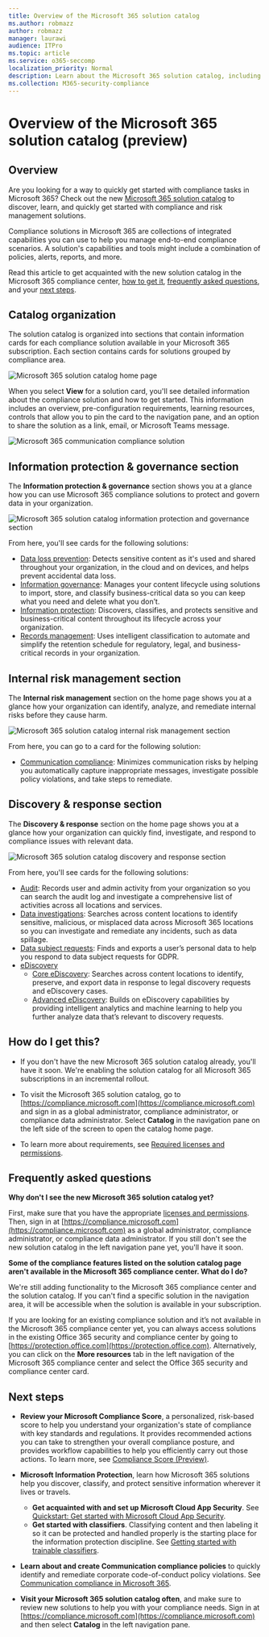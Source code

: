 ```yaml
---
title: Overview of the Microsoft 365 solution catalog
ms.author: robmazz
author: robmazz
manager: laurawi
audience: ITPro
ms.topic: article
ms.service: o365-seccomp
localization_priority: Normal
description: Learn about the Microsoft 365 solution catalog, including what it contains, how to get it, and your next steps.
ms.collection: M365-security-compliance
---
```


# Overview of the Microsoft 365 solution catalog (preview)

## Overview

Are you looking for a way to quickly get started with compliance tasks in Microsoft 365? Check out the new [Microsoft 365 solution catalog](https://compliance.microsoft.com/solutioncatalog) to discover, learn, and quickly get started with compliance and risk management solutions.

Compliance solutions in Microsoft 365 are collections of integrated capabilities you can use to help you manage end-to-end compliance scenarios. A solution's capabilities and tools might include a combination of policies, alerts, reports, and more.

Read this article to get acquainted with the new solution catalog in the Microsoft 365 compliance center, [how to get it](#how-do-i-get-this), [frequently asked questions](#frequently-asked-questions), and your [next steps](#next-steps).

## Catalog organization

The solution catalog is organized into sections that contain information cards for each compliance solution available in your Microsoft 365 subscription. Each section contains cards for solutions grouped by compliance area.

![Microsoft 365 solution catalog home page](media/m365-solution-catalog-home.png)

When you select **View** for a solution card, you'll see detailed information about the compliance solution and how to get started. This information includes an overview, pre-configuration requirements, learning resources, controls that allow you to pin the card to the navigation pane, and an option to share the solution as a link, email, or Microsoft Teams message.

![Microsoft 365 communication compliance solution](media/m365-solution-catalog-communication-compliance.png)

## Information protection & governance section

The **Information protection & governance** section shows you at a glance how you can use Microsoft 365 compliance solutions to protect and govern data in your organization.

![Microsoft 365 solution catalog information protection and governance section](media/m365-solution-catalog-information-protection-governance.png)

From here, you'll see cards for the following solutions:

- [Data loss prevention](data-loss-prevention-policies.md): Detects sensitive content as it's used and shared throughout your organization, in the cloud and on devices, and helps prevent accidental data loss.
- [Information governance](manage-information-governance.md): Manages your content lifecycle using solutions to import, store, and classify business-critical data so you can keep what you need and delete what you don’t.​
- [Information protection](protect-information.md): Discovers, classifies, and protects sensitive and business-critical content throughout its lifecycle across your organization.
- [Records management](records-management.md): Uses intelligent classification to automate and simplify the retention schedule for regulatory, legal, and business-critical records in your organization.

## Internal risk management section

The **Internal risk management** section on the home page shows you at a glance how your organization can identify, analyze, and remediate internal risks before they cause harm.

![Microsoft 365 solution catalog internal risk management section](media/m365-solution-catalog-internal-risk-management.png)

From here, you can go to a card for the following solution:

- [Communication compliance](communication-compliance.md): Minimizes communication risks by helping you automatically capture inappropriate messages, investigate possible policy violations, and take steps to remediate.

## Discovery & response section

The **Discovery & response** section on the home page shows you at a glance how your organization can quickly find, investigate, and respond to compliance issues with relevant data.

![Microsoft 365 solution catalog discovery and response section](media/m365-solution-catalog-discovery-response.png)

From here, you'll see cards for the following solutions:

- [Audit](search-the-audit-log-in-security-and-compliance.md): Records user and admin activity from your organization so you can search the audit log and investigate a comprehensive list of activities across all locations and services.
- [Data investigations](overview-data-investigations.md): Searches across content locations to identify sensitive, malicious, or misplaced data across Microsoft 365 locations so you can investigate and remediate any incidents, such as data spillage.
- [Data subject requests](manage-gdpr-data-subject-requests-with-the-dsr-case-tool.md): Finds and exports a user’s personal data to help you respond to data subject requests for GDPR.
- [eDiscovery](manage-legal-investigations.md)
    - [Core eDiscovery](ediscovery-cases.md): Searches across content locations to identify, preserve, and export data in response to legal discovery requests and eDiscovery cases.
    - [Advanced eDiscovery](overview-ediscovery-20.md): Builds on eDiscovery capabilities by providing intelligent analytics and  machine learning to help you further analyze data that’s relevant to discovery requests.

## How do I get this?

- If you don't have the new Microsoft 365 solution catalog already, you'll have it soon. We're enabling the solution catalog for all Microsoft 365 subscriptions in an incremental rollout.

- To visit the Microsoft 365 solution catalog, go to [https://compliance.microsoft.com](https://compliance.microsoft.com) and sign in as a global administrator, compliance administrator, or compliance data administrator. Select **Catalog** in the navigation pane on the left side of the screen to open the catalog home page.

- To learn more about requirements, see [Required licenses and permissions](../security/office-365-security/microsoft-security-and-compliance.md#required-licenses-and-permissions).

## Frequently asked questions

**Why don't I see the new Microsoft 365 solution catalog yet?**

First, make sure that you have the appropriate [licenses and permissions](../security/office-365-security/microsoft-security-and-compliance.md#required-licenses-and-permissions). Then, sign in at [https://compliance.microsoft.com](https://compliance.microsoft.com) as a global administrator, compliance administrator, or compliance data administrator. If you still don't see the new solution catalog in the left navigation pane yet, you'll have it soon.

**Some of the compliance features listed on the solution catalog page aren't available in the Microsoft 365 compliance center. What do I do?**

We're still adding functionality to the Microsoft 365 compliance center and the solution catalog. If you can't find a specific solution in the navigation area, it will be accessible when the solution is available in your subscription.

If you are looking for an existing compliance solution and it’s not available in the Microsoft 365 compliance center yet, you can always access solutions in the existing Office 365 security and compliance center by going to [https://protection.office.com](https://protection.office.com). Alternatively, you can click on the **More resources** tab in the left navigation of the Microsoft 365 compliance center and select the Office 365 security and compliance center card.  

## Next steps

- **Review your Microsoft Compliance Score**, a personalized, risk-based score to help you understand your organization's state of compliance with key standards and regulations. It provides recommended actions you can take to strengthen your overall compliance posture, and provides workflow capabilities to help you efficiently carry out those actions. To learn more, see [Compliance Score (Preview)](compliance-score.md).

- **Microsoft Information Protection**, learn how Microsoft 365 solutions help you discover, classify, and protect sensitive information wherever it lives or travels.
    - **Get acquainted with and set up Microsoft Cloud App Security**. See [Quickstart: Get started with Microsoft Cloud App Security](https://docs.microsoft.com/cloud-app-security/getting-started-with-cloud-app-security).
    - **Get started with classifiers**. Classifying content and then labeling it so it can be protected and handled properly is the starting place for the information protection discipline. See [Getting started with trainable classifiers](classifier-getting-started-with.md).

- **Learn about and create Communication compliance policies** to quickly identify and remediate corporate code-of-conduct policy violations. See [Communication compliance in Microsoft 365](communication-compliance.md).

- **Visit your Microsoft 365 solution catalog often**, and make sure to review new solutions to help you with your compliance needs. Sign in at [https://compliance.microsoft.com](https://compliance.microsoft.com) and then select **Catalog** in the left navigation pane.